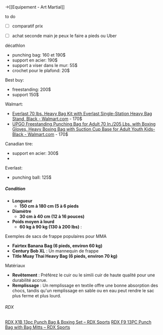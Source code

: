 
->[[Equipement - Art Martial]]

to do
- [ ] comparatif prix
- [ ] achat seconde main je peux le faire a pieds ou Uber



décathlon
- punching bag: 160 et 190$
- support en acier: 190$
- support a viser dans le mur: 55$
- crochet pour le plafond: 20$


Best buy:
- freestanding: 200$
- support 150$

Walmart:
- [Everlast 70 lbs. Heavy Bag Kit with Everlast Single-Station Heavy Bag Stand, Black - Walmart.com](https://www.walmart.com/ip/Everlast-70-lbs-Heavy-Bag-Kit-with-Everlast-Single-Station-Heavy-Bag-Stand-Black/1697395004) - 170$
- [UPGO Freestanding Punching Bag for Adult 70 In./205 Lbs. with Boxing Gloves, Heavy Boxing Bag with Suction Cup Base for Adult Youth Kids-Black - Walmart.com](https://www.walmart.com/ip/UPGO-Freestanding-Punching-Bag-for-Adult-70-In-205-Lbs-with-Boxing-Gloves-Heavy-Boxing-Bag-with-Suction-Cup-Base-for-Adult-Youth-Kids-Black/1708012565) - 170$

Canadian tire:
- support en acier: 300$
- 

Everlast:
- punching ball: 125$

##### Condition
- **Longueur**
	- **150 cm à 180 cm (5 à 6 pieds**
- **Diamètre**
	- **30 cm à 40 cm (12 à 16 pouces)**
- **Poids moyen à lourd**
	- **60 kg à 90 kg (130 à 200 lbs)** :


Exemples de sacs de frappe populaires pour MMA
- **Fairtex Banana Bag (6 pieds, environ 60 kg)** 
- **Century Bob XL** : Un mannequin de frappe 
- **Title Muay Thai Heavy Bag (6 pieds, environ 70 kg)**

Matériaux
- **Revêtement** : Préférez le cuir ou le simili cuir de haute qualité pour une durabilité accrue.
- **Remplissage** : Un remplissage en textile offre une bonne absorption des chocs, tandis qu'un remplissage en sable ou en eau peut rendre le sac plus ferme et plus lourd.



###### RDX
[RDX X1B 13pc Punch Bag & Boxing Set – RDX Sports](https://rdxsports.ca/collections/boxing-punch-bags/products/rdx-13pc-zero-impact-g-core-boxing-set-heavy-punch-bag-black)
[RDX F9 13PC Punch Bag with Bag Mitts – RDX Sports](https://rdxsports.ca/collections/boxing-punch-bags/products/made-of-durable-premium-quality-material-buy)